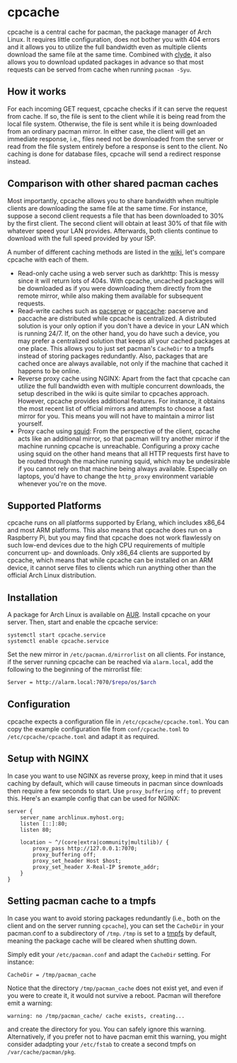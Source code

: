 # cpcache

cpcache is a central cache for pacman, the package manager of Arch Linux. It requires little
configuration, does not bother you with 404 errors and it allows you to utilize the full bandwidth
even as multiple clients download the same file at the same time.
Combined with [clyde](https://github.com/nroi/clyde-server), it also allows you to download updated
packages in advance so that most requests can be served from cache when running `pacman -Syu`.


## How it works

For each incoming GET request, cpcache checks if it can serve the request from
cache. If so, the file is sent to the client while it is being read from the local
file system. Otherwise, the file is sent while it is being downloaded from an
ordinary pacman mirror.
In either case, the client will get an immediate response, i.e., files need not be
downloaded from the server or read from the file system entirely before a response is
sent to the client.
No caching is done for database files, cpcache will send a redirect response
instead.

## Comparison with other shared pacman caches
Most importantly, cpcache allows you to share bandwidth when multiple clients are downloading the same
file at the same time. For instance, suppose a second client requests a file that has been
downloaded to 30% by the first client. The second client will obtain at least 30% of that file with
whatever speed your LAN provides. Afterwards, both clients continue to download with the full speed
provided by your ISP.

A number of different caching methods are listed in the
[wiki](https://wiki.archlinux.org/index.php?title=Pacman/Tips_and_tricks&redirect=no#Network_shared_pacman_cache),
let's compare cpcache with each of them.
* Read-only cache using a web server such as darkhttp:
  This is messy since it will return lots of 404s. With cpcache, uncached packages will be downloaded as
  if you were downloading them directly from the remote mirror, while also making them available for
  subsequent requests.
* Read-write caches such as [pacserve](https://wiki.archlinux.org/index.php/Pacserve) or
  [paccache](https://github.com/eworm-de/paccache):
  pacserve and paccache are distributed while cpcache is centralized. A distributed solution is your
  only option if you don't have a device in your LAN which is running 24/7. If, on the other hand, you
  do have such a device, you may prefer a centralized solution that keeps all your cached packages
  at one place. This allows you to just set pacman's `CacheDir` to a tmpfs instead of storing
  packages redundantly. Also, packages that are cached once are always available, not only if the
  machine that cached it happens to be online.
* Reverse proxy cache using NGINX: Apart from the fact that cpcache can utilize the full bandwidth
  even with multiple concurrent downloads, the setup described in the wiki is quite similar to
  cpcaches approach. However, cpcache provides additional features. For instance, it obtains the
  most recent list of official mirrors and attempts to choose a fast mirror for you. This means you
  will not have to maintain a mirror list yourself.
* Proxy cache using [squid](https://wiki.archlinux.org/index.php/Package_Proxy_Cache):
  From the perspective of the client, cpcache acts like an additional mirror, so that pacman will
  try another mirror if the machine running cpcache is unreachable. Configuring a proxy
  cache using squid on the other hand means that all HTTP requests first have to be routed through
  the machine running squid, which may be undesirable if you cannot rely on that machine being
  always available. Especially on laptops, you'd have to change the `http_proxy` environment
  variable whenever you're on the move.


## Supported Platforms
cpcache runs on all platforms supported by Erlang, which includes x86_64 and most ARM platforms. This also means that cpcache does run on a Raspberry Pi, but you may find that cpcache does not work flawlessly on such low-end devices due to the high CPU requirements of multiple concurrent up- and downloads. Only x86_64 clients are supported by cpcache, which means that while cpcache can be installed on an ARM device, it cannot serve files to clients which run anything other than the official Arch Linux distribution.


## Installation
A package for Arch Linux is available on [AUR](https://aur.archlinux.org/packages/cpcache-git/).
Install cpcache on your server. Then, start and enable the cpcache service:
```
systemctl start cpcache.service
systemctl enable cpcache.service
```
Set the new mirror in `/etc/pacman.d/mirrorlist` on all clients. For instance, if the server running
cpcache can be reached via `alarm.local`, add the following to the beginning of the mirrorlist file:
```bash
Server = http://alarm.local:7070/$repo/os/$arch
```

## Configuration

cpcache expects a configuration file in `/etc/cpcache/cpcache.toml`. You can copy the example
configuration file from `conf/cpcache.toml` to `/etc/cpcache/cpcache.toml` and adapt it as required.


## Setup with NGINX

In case you want to use NGINX as reverse proxy, keep in mind that it uses caching by default, which
will cause timeouts in pacman since downloads then require a few seconds to start. Use
`proxy_buffering off;` to prevent this.
Here's an example config that can be used for NGINX:

```NGINX
server {
    server_name archlinux.myhost.org;
    listen [::]:80;
    listen 80;

    location ~ ^/(core|extra|community|multilib)/ {
        proxy_pass http://127.0.0.1:7070;
        proxy_buffering off;
        proxy_set_header Host $host;
        proxy_set_header X-Real-IP $remote_addr;
    }
}
```

## Setting pacman cache to a tmpfs

In case you want to avoid storing packages redundantly (i.e., both on the client and on the server running `cpcache`),
you can set the `CacheDir` in your pacman.conf to a subdirectory of `/tmp`.
`/tmp` is set to a [tmpfs](https://wiki.archlinux.org/index.php/tmpfs) by default, meaning the package cache
will be cleared when shutting down.

Simply edit your `/etc/pacman.conf` and adapt the `CacheDir` setting. For instance:

```bash
CacheDir = /tmp/pacman_cache
```

Notice that the directory `/tmp/pacman_cache` does not exist yet, and even if you were to create it, it would not
survive a reboot. Pacman will therefore emit a warning:

```
warning: no /tmp/pacman_cache/ cache exists, creating...
```

and create the directory for you. You can safely ignore this warning. Alternatively, if you prefer not to have pacman emit
this warning, you might consider adadpting your `/etc/fstab` to create a second tmpfs on `/var/cache/pacman/pkg`.
